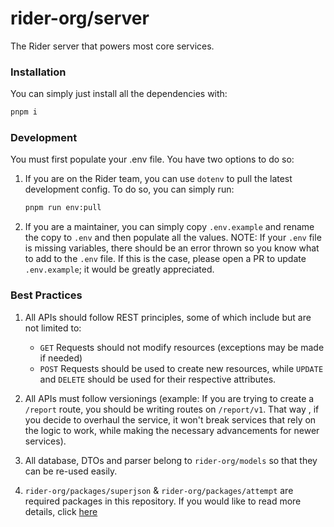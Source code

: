 # rider-org/server

The Rider server that powers most core services.

### Installation

You can simply just install all the dependencies with:

```bash
pnpm i
```

### Development

You must first populate your .env file. You have two options to do so:

1.  If you are on the Rider team, you can use `dotenv` to pull the latest development config. To do so, you can simply run:

    ```bash
    pnpm run env:pull
    ```

2.  If you are a maintainer, you can simply copy `.env.example` and rename the copy to `.env` and then populate all the values. NOTE: If your `.env` file is missing variables, there should be an error thrown so you know what to add to the `.env` file. If this is the case, please open a PR to update `.env.example`; it would be greatly appreciated.

### Best Practices

1.  All APIs should follow REST principles, some of which include but are not limited to:

    - `GET` Requests should not modify resources (exceptions may be made if needed)
    - `POST` Requests should be used to create new resources, while `UPDATE` and `DELETE` should be used for their respective attributes.

2.  All APIs must follow versionings (example: If you are trying to create a `/report` route, you should be writing routes on `/report/v1`. That way , if you decide to overhaul the service, it won't break services that rely on the logic to work, while making the necessary advancements for newer services).

3.  All database, DTOs and parser belong to `rider-org/models` so that they can be re-used easily.

4.  `rider-org/packages/superjson` & `rider-org/packages/attempt` are required packages in this repository. If you would like to read more details, click [here](https://github.com/rider-org/packages/tree/main/README.md)
